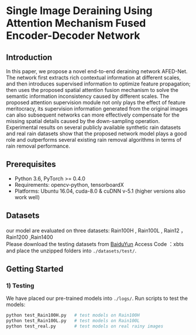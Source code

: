 # Single Image Deraining Using Attention Mechanism Fused Encoder-Decoder Network
## Introduction
In this paper, we propose a novel end-to-end deraining network AFED-Net. The network first extracts rich contextual information at different scales, and then introduces supervised information to optimize feature propagation; then uses the proposed spatial attention fusion mechanism to solve the semantic information inconsistency caused by different scales.  The proposed attention supervision module not only plays the effect of feature meritocracy, its supervision information generated from the original images can also subsequent networks can more effectively compensate for the missing spatial details caused by the down-sampling operation. Experimental results on several publicly available synthetic rain datasets and real rain datasets show that the proposed network model plays a good role and outperforms several existing rain removal algorithms in terms of rain removal performance.
## Prerequisites

- Python 3.6, PyTorch >= 0.4.0 
- Requirements: opencv-python, tensorboardX
- Platforms: Ubuntu 16.04, cuda-8.0 & cuDNN v-5.1 (higher versions also work well)
## Datasets

our model are evaluated on three datasets: 
Rain100H , Rain100L , Rain12 ，Rain1200 ,Rain1400   
Please download the testing datasets from [BaiduYun](https://pan.baidu.com/s/115-OBqATI9JGS3ZG0-BUsA) Access Code ：xbts   
and place the unzipped folders into `./datasets/test/`.


## Getting Started

### 1) Testing

We have placed our pre-trained models into `./logs/`. 
Run scripts to test the models:

```python
python test_Rain100H.py   # test models on Rain100H
python test_Rain100L.py   # test models on Rain100L
python test_real.py       # test models on real rainy images

